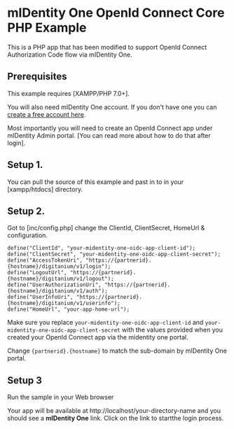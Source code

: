 # mIDentity One OpenId Connect Core PHP Example
This is a PHP app that has been modified to support OpenId Connect Authorization Code flow via mIDentity One.

## Prerequisites
This example requires [XAMPP/PHP 7.0+].

You will also need mIDentity One account. If you don't have one you can [create a free account here](https://midentity.one/selfenrollment).

Most importantly you will need to create an OpenId Connect app under mIDentity Admin portal. [You can read more about how to do that after login].

## Setup 1.
You can pull the source of this example and past in to in your [xampp/htdocs] directory.

## Setup 2.
Got to [inc/config.php] change the ClientId, ClientSecret, HomeUrl &amp; configuration.

```
define("ClientId", "your-midentity-one-oidc-app-client-id");
define("ClientSecret", "your-midentity-one-oidc-app-client-secret");
define("AccessTokenUri", "https://{partnerid}.{hostname}/digitanium/v1/login");
define("LogoutUrl", "https://{partnerid}.{hostname}/digitanium/v1/logout");
define("UserAuthorizationUri", "https://{partnerid}.{hostname}/digitanium/v1/auth");
define("UserInfoUri", "https://{partnerid}.{hostname}/digitanium/v1/userinfo");
define("HomeUrl", "your-app-home-url");
```
Make sure you replace `your-midentity-one-oidc-app-client-id` and `your-midentity-one-oidc-app-client-secret` with the values provided when you created your OpenId Connect app via the midentity one portal.

Change `{partnerid}.{hostname}` to match the sub-domain by mIDentity One portal.

## Setup 3
Run the sample in your Web browser

Your app will be available at http://localhost/your-directory-name and you should see a **mIDentity One** link. Click on the link to startthe login process.